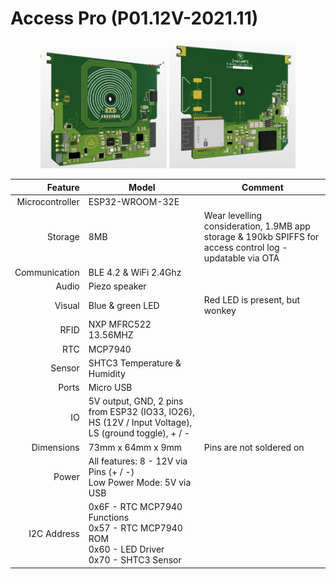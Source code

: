 # Access Pro (P01.12V-2021.11)

<p align="middle">
  <img src="https://github.com/InstaNFC/P01.12V-2021.11/raw/main/3d-front-large.png" width="40%" />
  <img src="https://github.com/InstaNFC/P01.12V-2021.11/raw/main/3d-back-large.png" width="40%" />
</p>


|         Feature 	| Model                                                                                               	| Comment                                                                                                   	|
|----------------:	|-----------------------------------------------------------------------------------------------------	|-----------------------------------------------------------------------------------------------------------	|
| Microcontroller 	| ESP32-WROOM-32E                                                                                     	|                                                                                                           	|
|         Storage 	| 8MB                                                                                                 	| Wear levelling consideration, 1.9MB app storage & 190kb SPIFFS for access control log - updatable via OTA 	|
|   Communication 	| BLE 4.2 & WiFi 2.4Ghz                                                                               	|                                                                                                           	|
|           Audio 	| Piezo speaker                                                                                       	|                                                                                                           	|
|          Visual 	| Blue & green LED                                                                                    	| Red LED is present, but wonkey                                                    	|
|            RFID 	| NXP MFRC522 13.56MHZ                                                                                	|                                                                                                           	|
|             RTC 	| MCP7940                                                                                             	|                                                                                                           	|
|          Sensor 	| SHTC3 Temperature & Humidity                                                                        	|                                                                                                           	|
|           Ports 	| Micro USB                                                                                           	|                                                                                                           	|
|              IO 	| 5V output, GND, 2 pins from ESP32 (IO33, IO26), HS (12V / Input Voltage), LS (ground toggle), + / - 	|                                                                                                           	|
|      Dimensions 	| 73mm x 64mm x 9mm                                                                                   	| Pins are not soldered on                                                                                  	|
|           Power 	| All features: 8 - 12V via Pins (+ / -)<br>Low Power Mode: 5V via USB                                	|                                                                                                           	|
|     I2C Address 	| 0x6F - RTC MCP7940 Functions<br>0x57 - RTC MCP7940 ROM<br>0x60 - LED Driver<br>0x70 - SHTC3 Sensor  	|                                                                                                           	|
